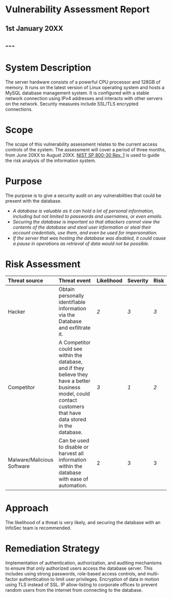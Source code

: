 # **Vulnerability Assessment Report**

## **1st January 20XX**

## ---

# **System Description**

The server hardware consists of a powerful CPU processor and 128GB of memory. It runs on the latest version of Linux operating system and hosts a MySQL database management system. It is configured with a stable network connection using IPv4 addresses and interacts with other servers on the network. Security measures include SSL/TLS encrypted connections.

# **Scope**

The scope of this vulnerability assessment relates to the current access controls of the system. The assessment will cover a period of three months, from June 20XX to August 20XX. [NIST SP 800-30 Rev. 1](https://docs.google.com/document/d/1pRpdpQMEWskxSkwqEMv8W7A7x8GXQlcn0hEcDzWet3Y/template/preview?usp=sharing&resourcekey=0-3GRRWAd8HryVgof-Jc33yA) is used to guide the risk analysis of the information system.

# **Purpose**

The purpose is to give a security audit on any vulnerabilities that could be present with the database.

* *A database is valuable as it can hold a lot of personal information, including but not limited to passwords and usernames, or even emails.*  
* *Securing the database is important so that attackers cannot view the contents of the database and steal user information or steal their account credentials, use them, and even be used for impersonation.*  
* *If the server that was hosting the database was disabled, it could cause a pause in operations as retrieval of data would not be possible.*

# **Risk Assessment**

| Threat source | Threat event | Likelihood | Severity | Risk |
| :---- | :---- | :---- | :---- | :---- |
| Hacker | Obtain personally identifiable information via the Database and exfiltrate it. | *2* | *3* | *3* |
| Competitor | A Competitor could see within the database, and if they believe they have a better business model, could contact customers that have data stored in the database. | *3* | *1* | *2* |
| Malware/Malicious Software | Can be used to disable or harvest all information within the database with ease of automation. | 2 | 3 | 3 |

# **Approach**

The likelihood of a threat is very likely, and securing the database with an InfoSec team is recommended.

# **Remediation Strategy**

Implementation of authentication, authorization, and auditing mechanisms to ensure that only authorized users access the database server. This includes using strong passwords, role-based access controls, and multi-factor authentication to limit user privileges. Encryption of data in motion using TLS instead of SSL. IP allow-listing to corporate offices to prevent random users from the internet from connecting to the database.